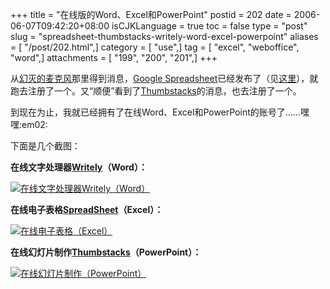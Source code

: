 +++
title = "在线版的Word、Excel和PowerPoint"
postid = 202
date = 2006-06-07T09:42:20+08:00
isCJKLanguage = true
toc = false
type = "post"
slug = "spreadsheet-thumbstacks-writely-word-excel-powerpoint"
aliases = [ "/post/202.html",]
category = [ "use",]
tag = [ "excel", "weboffice", "word",]
attachments = [ "199", "200", "201",]
+++


从[幻灭的麦克风](http://www.kenwong.cn/)那里得到消息，[Google
Spreadsheet](http://Spreadsheets.google.com)已经发布了（见[这里](http://www.kenwong.cn/catalog.asp?tags=spreadsheet)），就跑去注册了一个。又“顺便”看到了[Thumbstacks](http://www.kenwong.cn/post/PowerPoint-online-version-Thumbstacks.html)的消息，也去注册了一个。

到现在为止，我就已经拥有了在线Word、Excel和PowerPoint的账号了……嘿嘿:em02:

下面是几个截图：<!--more-->

**在线文字处理器[Writely](http://www.writely.com)（Word）：**

[![在线文字处理器Writely（Word）](/uploads/2006/06/writely.png)](/uploads/2006/06/writely.png)

**在线电子表格[SpreadSheet](http://Spreadsheets.google.com)（Excel）：**

[![在线电子表格（Excel）](/uploads/2006/06/spreadsheets.png)](/uploads/2006/06/spreadsheets.png)

**在线幻灯片制作[Thumbstacks](http://www.thumbstacks.com/)（PowerPoint）：**

[![在线幻灯片制作（PowerPoint）](/uploads/2006/06/Thumbstacks.png)](/uploads/2006/06/Thumbstacks.png)

